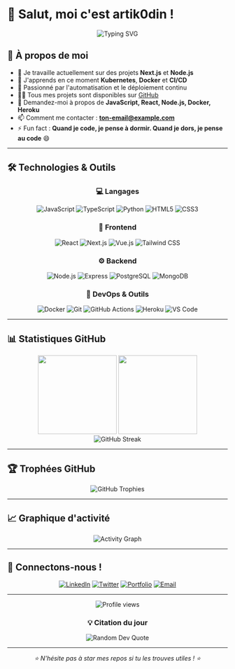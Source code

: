 # 👋 Salut, moi c'est artik0din !

<div align="center">
  <img src="https://readme-typing-svg.herokuapp.com?font=Fira+Code&weight=600&size=28&pause=1000&color=2E9EF7&center=true&vCenter=true&width=600&lines=Full+Stack+Developer+%F0%9F%9A%80;DevOps+Engineer+%E2%9A%99%EF%B8%8F;Open+Source+Enthusiast+%F0%9F%92%BB;Always+Learning+%F0%9F%93%9A" alt="Typing SVG" />
</div>

## 🚀 À propos de moi

- 🔭 Je travaille actuellement sur des projets **Next.js** et **Node.js**
- 🌱 J'apprends en ce moment **Kubernetes**, **Docker** et **CI/CD**
- 💼 Passionné par l'automatisation et le déploiement continu
- 👨‍💻 Tous mes projets sont disponibles sur [GitHub](https://github.com/artik0din)
- 💬 Demandez-moi à propos de **JavaScript, React, Node.js, Docker, Heroku**
- 📫 Comment me contacter : **[ton-email@example.com](mailto:ton-email@example.com)**
- ⚡ Fun fact : **Quand je code, je pense à dormir. Quand je dors, je pense au code** 😄

---

## 🛠️ Technologies & Outils

<div align="center">

### 💻 Langages
![JavaScript](https://img.shields.io/badge/-JavaScript-F7DF1E?style=for-the-badge&logo=javascript&logoColor=black)
![TypeScript](https://img.shields.io/badge/-TypeScript-3178C6?style=for-the-badge&logo=typescript&logoColor=white)
![Python](https://img.shields.io/badge/-Python-3776AB?style=for-the-badge&logo=python&logoColor=white)
![HTML5](https://img.shields.io/badge/-HTML5-E34F26?style=for-the-badge&logo=html5&logoColor=white)
![CSS3](https://img.shields.io/badge/-CSS3-1572B6?style=for-the-badge&logo=css3&logoColor=white)

### 🎨 Frontend
![React](https://img.shields.io/badge/-React-61DAFB?style=for-the-badge&logo=react&logoColor=black)
![Next.js](https://img.shields.io/badge/-Next.js-000000?style=for-the-badge&logo=next.js&logoColor=white)
![Vue.js](https://img.shields.io/badge/-Vue.js-4FC08D?style=for-the-badge&logo=vue.js&logoColor=white)
![Tailwind CSS](https://img.shields.io/badge/-Tailwind_CSS-38B2AC?style=for-the-badge&logo=tailwind-css&logoColor=white)

### ⚙️ Backend
![Node.js](https://img.shields.io/badge/-Node.js-339933?style=for-the-badge&logo=node.js&logoColor=white)
![Express](https://img.shields.io/badge/-Express-000000?style=for-the-badge&logo=express&logoColor=white)
![PostgreSQL](https://img.shields.io/badge/-PostgreSQL-336791?style=for-the-badge&logo=postgresql&logoColor=white)
![MongoDB](https://img.shields.io/badge/-MongoDB-47A248?style=for-the-badge&logo=mongodb&logoColor=white)

### 🚀 DevOps & Outils
![Docker](https://img.shields.io/badge/-Docker-2496ED?style=for-the-badge&logo=docker&logoColor=white)
![Git](https://img.shields.io/badge/-Git-F05032?style=for-the-badge&logo=git&logoColor=white)
![GitHub Actions](https://img.shields.io/badge/-GitHub_Actions-2088FF?style=for-the-badge&logo=github-actions&logoColor=white)
![Heroku](https://img.shields.io/badge/-Heroku-430098?style=for-the-badge&logo=heroku&logoColor=white)
![VS Code](https://img.shields.io/badge/-VS_Code-007ACC?style=for-the-badge&logo=visual-studio-code&logoColor=white)

</div>

---

## 📊 Statistiques GitHub

<div align="center">
  <img height="180em" src="https://github-readme-stats.vercel.app/api?username=artik0din&show_icons=true&theme=tokyonight&include_all_commits=true&count_private=true"/>
  <img height="180em" src="https://github-readme-stats.vercel.app/api/top-langs/?username=artik0din&layout=compact&langs_count=8&theme=tokyonight"/>
</div>

<div align="center">
  <img src="https://github-readme-streak-stats.herokuapp.com/?user=artik0din&theme=tokyonight" alt="GitHub Streak" />
</div>

---

## 🏆 Trophées GitHub

<div align="center">
  <img src="https://github-profile-trophy.vercel.app/?username=artik0din&theme=tokyonight&no-frame=true&no-bg=true&margin-w=4&row=1" alt="GitHub Trophies" />
</div>

---

## 📈 Graphique d'activité

<div align="center">
  <img src="https://github-readme-activity-graph.vercel.app/graph?username=artik0din&theme=tokyo-night&hide_border=true" alt="Activity Graph" />
</div>

---

## 🤝 Connectons-nous !

<div align="center">

[![LinkedIn](https://img.shields.io/badge/-LinkedIn-0077B5?style=for-the-badge&logo=linkedin&logoColor=white)](https://www.linkedin.com/in/ton-profil)
[![Twitter](https://img.shields.io/badge/-Twitter-1DA1F2?style=for-the-badge&logo=twitter&logoColor=white)](https://twitter.com/ton-handle)
[![Portfolio](https://img.shields.io/badge/-Portfolio-000000?style=for-the-badge&logo=react&logoColor=white)](https://ton-portfolio.com)
[![Email](https://img.shields.io/badge/-Email-D14836?style=for-the-badge&logo=gmail&logoColor=white)](mailto:ton-email@example.com)

</div>

---

<div align="center">
  <img src="https://komarev.com/ghpvc/?username=artik0din&color=blueviolet&style=for-the-badge&label=PROFILE+VIEWS" alt="Profile views" />
</div>

<div align="center">
  
  ### 💡 Citation du jour
  
  <img src="https://quotes-github-readme.vercel.app/api?type=horizontal&theme=tokyonight" alt="Random Dev Quote"/>
  
</div>

---

<div align="center">
  <i>⭐️ N'hésite pas à star mes repos si tu les trouves utiles ! ⭐️</i>
</div>
